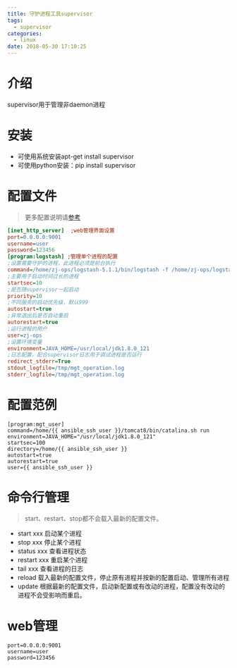 ```yaml
---
title: 守护进程工具supervisor
tags:
  - supervisor
categories:
  - linux
date: 2018-05-30 17:10:25
---
```


# 介绍
supervisor用于管理非daemon进程

# 安装
* 可使用系统安装apt-get install supervisor
* 可使用python安装：pip install supervisor

# 配置文件
>更多配置说明请[参考][1]

```ini
[inet_http_server]  ;web管理界面设置
port=0.0.0.0:9001  
username=user      
password=123456    
[program:logstash] ;管理单个进程的配置
;设置需要守护的进程，此进程必须是前台执行
command=/home/zj-ops/logstash-5.1.1/bin/logstash -f /home/zj-ops/logstash-5.1.1/config/logstash-test.conf
;主要用于启动时间过长的进程
startsec=10
;是否随supervisor一起启动
priority=10
;不同服务的启动优先级，默认999
autostart=true
;异常退出后是否自动重启
autorestart=true
;运行进程的用户
user=zj-ops
;设置环境变量
environment=JAVA_HOME=/usr/local/jdk1.8.0_121
;日志配置，配合supervisor日志用于调试进程是否运行
redirect_stderr=True
stdout_logfile=/tmp/mgt_operation.log
stderr_logfile=/tmp/mgt_operation.log
```

# 配置范例
```
[program:mgt_user]
command=/home/{{ ansible_ssh_user }}/tomcat8/bin/catalina.sh run
environment=JAVA_HOME="/usr/local/jdk1.8.0_121"
startsec=100
directory=/home/{{ ansible_ssh_user }}
autostart=true
autorestart=true
user={{ ansible_ssh_user }}
```

# 命令行管理
>start、restart、stop都不会载入最新的配置文件。

* start xxx 启动某个进程  
* stop xxx 停止某个进程  
* status xxx 查看进程状态  
* restart xxx 重启某个进程  
* tail xxx 查看进程的日志  
* reload 载入最新的配置文件，停止原有进程并按新的配置启动、管理所有进程  
* update 根据最新的配置文件，启动新配置或有改动的进程，配置没有改动的进程不会受影响而重启。  

# web管理
```
port=0.0.0.0:9001  
username=user      
password=123456 
```

[1]:http://supervisord.org/configuration.html
